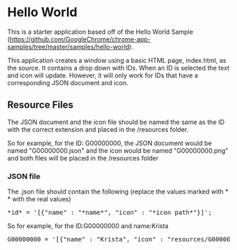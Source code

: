 # Hello World

This is a starter application based off of the Hello World Sample (https://github.com/GoogleChrome/chrome-app-samples/tree/master/samples/hello-world). 

This application creates a window using a basic HTML page, index.html, as the source. 
It contains a drop down with IDs. When an ID is selected the text and icon will update. 
However, it will only work for IDs that have a corresponding JSON document and icon.

## Resource Files
The JSON document and the icon file should be named the same as the ID with the correct extension and placed in the /resources folder.

So for example, for the ID: G00000000, the JSON document would be named "G00000000.json" and the icon would be named "G00000000.png" and both files will be placed in the /resources folder

### JSON file
The .json file should contain the following (replace the values marked with * * with the real values)
<pre>
*id* = '[{"name" : "*name*", "icon" : "*icon_path*"}]';
</pre>

So for example, for the ID:G00000000 and name:Krista
<pre>
G00000000 = '[{"name" : "Krista", "icon" : "resources/G00000000.png"}]';
</pre>


